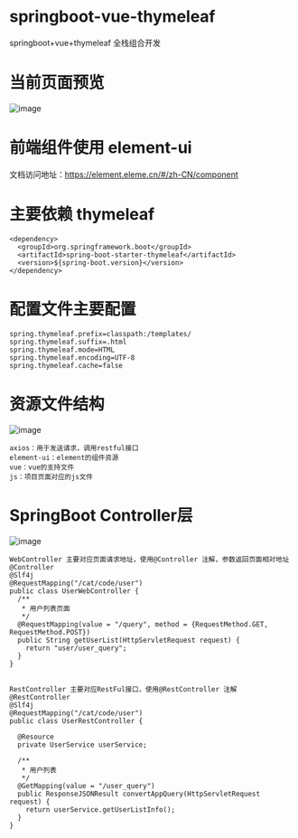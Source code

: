 # springboot-vue-thymeleaf
springboot+vue+thymeleaf 全栈组合开发

# 当前页面预览
![image](https://user-images.githubusercontent.com/28625390/153527737-7b28f968-1698-4ea8-87f0-c2a4e6be8237.png)


# 前端组件使用 element-ui
文档访问地址：https://element.eleme.cn/#/zh-CN/component

# 主要依赖 thymeleaf
    <dependency>
      <groupId>org.springframework.boot</groupId>
      <artifactId>spring-boot-starter-thymeleaf</artifactId>
      <version>${spring-boot.version}</version>
    </dependency>
    
# 配置文件主要配置
    spring.thymeleaf.prefix=classpath:/templates/
    spring.thymeleaf.suffix=.html
    spring.thymeleaf.mode=HTML
    spring.thymeleaf.encoding=UTF-8
    spring.thymeleaf.cache=false
    
 # 资源文件结构
![image](https://user-images.githubusercontent.com/28625390/153527289-1bbbf86f-5872-45e0-883f-ffd9a3b4a731.png)

    axios：用于发送请求，调用restful接口
    element-ui：element的组件资源
    vue：vue的支持文件
    js：项目页面对应的js文件
    
# SpringBoot Controller层
![image](https://user-images.githubusercontent.com/28625390/153527368-16e92112-d6bc-4491-8cd9-47f2c8ece1dd.png)

    WebController 主要对应页面请求地址，使用@Controller 注解，参数返回页面相对地址
    @Controller
    @Slf4j
    @RequestMapping("/cat/code/user")
    public class UserWebController {
      /**
       * 用户列表页面
       */
      @RequestMapping(value = "/query", method = {RequestMethod.GET, RequestMethod.POST})
      public String getUserList(HttpServletRequest request) {
        return "user/user_query";
      }
    }

    
    RestController 主要对应RestFul接口，使用@RestController 注解
    @RestController
    @Slf4j
    @RequestMapping("/cat/code/user")
    public class UserRestController {

      @Resource
      private UserService userService;

      /**
       * 用户列表
       */
      @GetMapping(value = "/user_query")
      public ResponseJSONResult convertAppQuery(HttpServletRequest request) {
        return userService.getUserListInfo();
      }
    }
